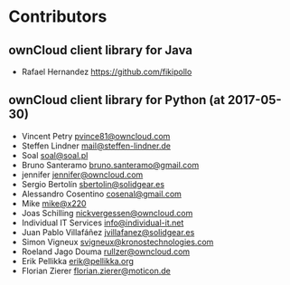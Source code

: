 Contributors
============

## ownCloud client library for Java
* Rafael Hernandez <https://github.com/fikipollo>

## ownCloud client library for Python (at 2017-05-30) 

* Vincent Petry <pvince81@owncloud.com>
* Steffen Lindner <mail@steffen-lindner.de>
* Soal <soal@soal.pl>
* Bruno Santeramo <bruno.santeramo@gmail.com>
* jennifer <jennifer@owncloud.com>
* Sergio Bertolín <sbertolin@solidgear.es>
* Alessandro Cosentino <cosenal@gmail.com>
* Mike <mike@x220>
* Joas Schilling <nickvergessen@owncloud.com>
* Individual IT Services <info@individual-it.net>
* Juan Pablo Villafáñez <jvillafanez@solidgear.es>
* Simon Vigneux <svigneux@kronostechnologies.com>
* Roeland Jago Douma <rullzer@owncloud.com>
* Erik Pellikka <erik@pellikka.org>
* Florian Zierer <florian.zierer@moticon.de>
